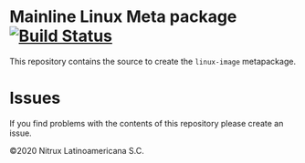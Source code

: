 # Mainline Linux Meta package [![Build Status](https://travis-ci.org/Nitrux/linux-image.svg?branch=master)](https://travis-ci.org/Nitrux/linux-image)

This repository contains the source to create the `linux-image` metapackage.

# Issues
If you find problems with the contents of this repository please create an issue.

©2020 Nitrux Latinoamericana S.C.
